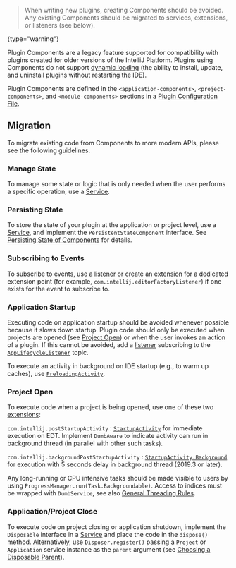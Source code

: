 [//]: # (title: Plugin Components)

<!-- Copyright 2000-2021 JetBrains s.r.o. and other contributors. Use of this source code is governed by the Apache 2.0 license that can be found in the LICENSE file. -->

 > When writing new plugins, creating Components should be avoided.
 > Any existing Components should be migrated to services, extensions, or listeners (see below).
 >
 {type="warning"}

Plugin Components are a legacy feature supported for compatibility with plugins created for older versions of the IntelliJ Platform. Plugins using Components do not support [dynamic loading](dynamic_plugins.md) (the ability to install, update, and uninstall plugins without restarting the IDE).

Plugin Components are defined in the `<application-components>`, `<project-components>`, and `<module-components>` sections in a [Plugin Configuration File](plugin_configuration_file.md).

## Migration

To migrate existing code from Components to more modern APIs, please see the following guidelines.

### Manage State

To manage some state or logic that is only needed when the user performs a specific operation, use a [Service](plugin_services.md).

### Persisting State

To store the state of your plugin at the application or project level, use a [Service](plugin_services.md), and implement the `PersistentStateComponent` interface. See [Persisting State of Components](persisting_state_of_components.md) for details.

### Subscribing to Events

To subscribe to events, use a [listener](plugin_listeners.md) or create an [extension](plugin_extensions.md) for a dedicated extension point (for example, `com.intellij.editorFactoryListener`) if one exists for the event to subscribe to.

### Application Startup

Executing code on application startup should be avoided whenever possible because it slows down startup.
Plugin code should only be executed when projects are opened (see [Project Open](#project-open)) or when the user invokes an action of a plugin.
If this cannot be avoided, add a [listener](plugin_listeners.md) subscribing to the [`AppLifecycleListener`](upsource:///platform/platform-impl/src/com/intellij/ide/AppLifecycleListener.java) topic.

To execute an activity in background on IDE startup (e.g., to warm up caches), use [`PreloadingActivity`](upsource:///platform/platform-impl/src/com/intellij/openapi/application/PreloadingActivity.java).

### Project Open

To execute code when a project is being opened, use one of these two [extensions](plugin_extensions.md):

`com.intellij.postStartupActivity`
: [`StartupActivity`](upsource:///platform/core-api/src/com/intellij/openapi/startup/StartupActivity.java) for immediate execution on EDT. Implement `DumbAware` to indicate activity can run in background thread (in parallel with other such tasks). 

`com.intellij.backgroundPostStartupActivity`
: [`StartupActivity.Background`](upsource:///platform/core-api/src/com/intellij/openapi/startup/StartupActivity.java) for execution with 5 seconds delay in background thread (2019.3 or later).

Any long-running or CPU intensive tasks should be made visible to users by using `ProgressManager.run(Task.Backgroundable)`.
Access to indices must be wrapped with `DumbService`, see also [General Threading Rules](general_threading_rules.md).  

### Application/Project Close

To execute code on project closing or application shutdown, implement the `Disposable` interface in a [Service](plugin_services.md) and place the code in the `dispose()` method. Alternatively, use `Disposer.register()` passing a `Project` or `Application` service instance as the `parent` argument (see [Choosing a Disposable Parent](disposers.md#choosing-a-disposable-parent)).